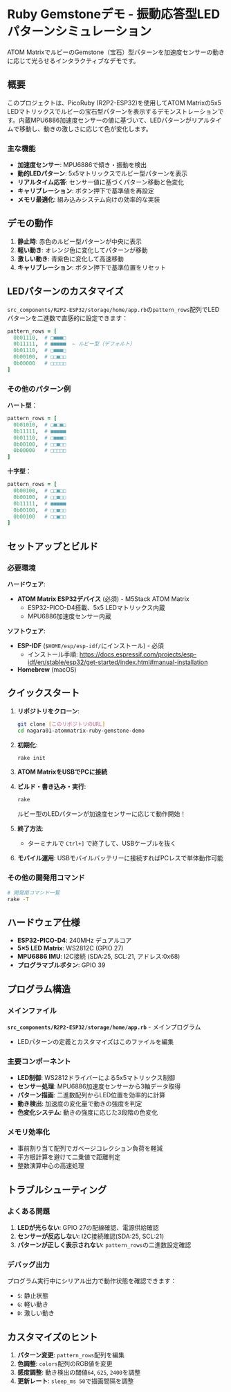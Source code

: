 # Ruby Gemstoneデモ - 振動応答型LEDパターンシミュレーション

ATOM MatrixでルビーのGemstone（宝石）型パターンを加速度センサーの動きに応じて光らせるインタラクティブなデモです。

## 概要

このプロジェクトは、PicoRuby (R2P2-ESP32)を使用してATOM Matrixの5x5 LEDマトリックスでルビーの宝石型パターンを表示するデモンストレーションです。内蔵MPU6886加速度センサーの値に基づいて、LEDパターンがリアルタイムで移動し、動きの激しさに応じて色が変化します。

### 主な機能
- **加速度センサー**: MPU6886で傾き・振動を検出
- **動的LEDパターン**: 5x5マトリックスでルビー型パターンを表示
- **リアルタイム応答**: センサー値に基づくパターン移動と色変化
- **キャリブレーション**: ボタン押下で基準値を再設定
- **メモリ最適化**: 組み込みシステム向けの効率的な実装

## デモの動作

1. **静止時**: 赤色のルビー型パターンが中央に表示
2. **軽い動き**: オレンジ色に変化してパターンが移動
3. **激しい動き**: 青紫色に変化して高速移動
4. **キャリブレーション**: ボタン押下で基準位置をリセット

## LEDパターンのカスタマイズ

`src_components/R2P2-ESP32/storage/home/app.rb`の`pattern_rows`配列でLEDパターンを二進数で直感的に設定できます：

```ruby
pattern_rows = [
  0b01110,  # □■■■□
  0b11111,  # ■■■■■  ← ルビー型（デフォルト）
  0b01110,  # □■■■□
  0b00100,  # □□■□□
  0b00000   # □□□□□
]
```

### その他のパターン例

**ハート型**：
```ruby
pattern_rows = [
  0b01010,  # □■□■□
  0b11111,  # ■■■■■
  0b01110,  # □■■■□
  0b00100,  # □□■□□
  0b00000   # □□□□□
]
```

**十字型**：
```ruby
pattern_rows = [
  0b00100,  # □□■□□
  0b00100,  # □□■□□
  0b11111,  # ■■■■■
  0b00100,  # □□■□□
  0b00100   # □□■□□
]
```

## セットアップとビルド

### 必要環境

**ハードウェア**:
- **ATOM Matrix ESP32デバイス** (必須) - M5Stack ATOM Matrix
  - ESP32-PICO-D4搭載、5x5 LEDマトリックス内蔵
  - MPU6886加速度センサー内蔵

**ソフトウェア**:
- **ESP-IDF** (`$HOME/esp/esp-idf/`にインストール) - 必須
  - インストール手順: https://docs.espressif.com/projects/esp-idf/en/stable/esp32/get-started/index.html#manual-installation
- **Homebrew** (macOS)

## クイックスタート

1. **リポジトリをクローン**:
   ```bash
   git clone [このリポジトリのURL]
   cd nagara01-atommatrix-ruby-gemstone-demo
   ```

2. **初期化**:
   ```bash
   rake init
   ```

3. **ATOM MatrixをUSBでPCに接続**

4. **ビルド・書き込み・実行**:
   ```bash
   rake
   ```
   ルビー型のLEDパターンが加速度センサーに応じて動作開始！

5. **終了方法**:
   - ターミナルで `Ctrl+]` で終了して、USBケーブルを抜く

6. **モバイル運用**:
   USBモバイルバッテリーに接続すればPCレスで単体動作可能

### その他の開発用コマンド

```bash
# 開発用コマンド一覧
rake -T
```

## ハードウェア仕様

- **ESP32-PICO-D4**: 240MHz デュアルコア
- **5×5 LED Matrix**: WS2812C (GPIO 27)
- **MPU6886 IMU**: I2C接続 (SDA:25, SCL:21, アドレス:0x68)
- **プログラマブルボタン**: GPIO 39

## プログラム構造

### メインファイル

**`src_components/R2P2-ESP32/storage/home/app.rb`** - メインプログラム
- LEDパターンの定義とカスタマイズはこのファイルを編集

### 主要コンポーネント

- **LED制御**: WS2812ドライバーによる5x5マトリックス制御
- **センサー処理**: MPU6886加速度センサーから3軸データ取得
- **パターン描画**: 二進数配列からLED位置を効率的に計算
- **動き検出**: 加速度の変化量で動きの強度を判定
- **色変化システム**: 動きの強度に応じた3段階の色変化

### メモリ効率化

- 事前割り当て配列でガベージコレクション負荷を軽減
- 平方根計算を避けて二乗値で距離判定
- 整数演算中心の高速処理

## トラブルシューティング

### よくある問題

1. **LEDが光らない**: GPIO 27の配線確認、電源供給確認
2. **センサーが反応しない**: I2C接続確認(SDA:25, SCL:21)
3. **パターンが正しく表示されない**: `pattern_rows`の二進数設定確認

### デバッグ出力

プログラム実行中にシリアル出力で動作状態を確認できます：
- `S`: 静止状態
- `G`: 軽い動き
- `D`: 激しい動き

## カスタマイズのヒント

1. **パターン変更**: `pattern_rows`配列を編集
2. **色調整**: `colors`配列のRGB値を変更
3. **感度調整**: 動き検出の閾値`64`, `625`, `2400`を調整
4. **更新レート**: `sleep_ms 50`で描画間隔を調整
